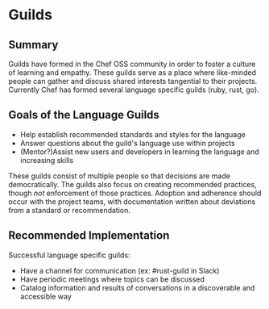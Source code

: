# Guilds

## Summary

Guilds have formed in the Chef OSS community in order to foster a culture of learning and empathy. These guilds serve as a place where like-minded people can gather and discuss shared interests tangential to their projects. Currently Chef has formed several language specific guilds (ruby, rust, go).

## Goals of the Language Guilds

  - Help establish recommended standards and styles for the language
  - Answer questions about the guild's language use within projects
  - (Mentor?)Assist new users and developers in learning the language and increasing skills

These guilds consist of multiple people so that decisions are made democratically. The guilds also focus on creating recommended practices, though _not_ enforcement of those practices. Adoption and adherence should occur with the project teams, with documentation written about deviations from a standard or recommendation.

## Recommended Implementation

Successful language specific guilds:
  - Have a channel for communication (ex: #rust-guild in Slack)
  - Have periodic meetings where topics can be discussed
  - Catalog information and results of conversations in a discoverable and accessible way
